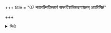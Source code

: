 +++
title = "07 नवारत्निविस्तारं सप्तविंशतिरुदगायतम् अपरिमितं"

+++

<details><summary>थिते</summary>

7. It should be nine cubits in breadth and twentyseven (cubits) long (from the south) to the North or rather it should be unmeasured one.  
</details>
